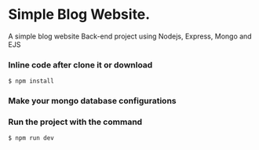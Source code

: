 # Simple Blog Website.
A simple blog website Back-end project using Nodejs, Express, Mongo and EJS 

### Inline code after clone it or download
`$ npm install `

### Make your mongo database configurations

### Run the project with the command
`$ npm run dev `

 

